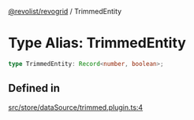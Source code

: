 [@revolist/revogrid](README.md) / TrimmedEntity

# Type Alias: TrimmedEntity

```ts
type TrimmedEntity: Record<number, boolean>;
```

## Defined in

[src/store/dataSource/trimmed.plugin.ts:4](https://github.com/revolist/revogrid/blob/b6cbd022f95d7e046d6bc88abeaf01a3bc067577/src/store/dataSource/trimmed.plugin.ts#L4)
